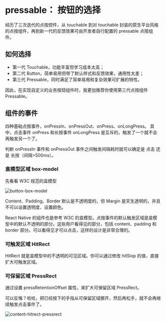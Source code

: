 # pressable： 按钮的选择

经历了三次迭代的点按控件，从 touchable 到对 touchable 封装的原生平台风格的点按组件，再到新一代的反馈效果可由开发者自行配置的 pressable 点按组件。

## 如何选择

- 第一代 Touchable，功能丰富但学习成本太高；
- 第二代 Button，简单易用但带了默认样式和反馈效果，通用性太差；
- 第三代 Pressable，同时满足了简单易用和复杂效果可扩展的特性。

因此，在实现自定义的业务按钮组件时，我更加推荐你使用第三代点按组件 Pressable。

## 组件的事件

四种基础点按事件，onPressIn、onPressOut、onPress、onLongPress。
其中，点击事件 onPress 和长按事件 onLongPress 是互斥的，触发了一个就不会再触发另一个了。

判断 onPressIn 事件和 onPressOut 事件之间触发间隔耗时就可以确定是 点击 还是 长按（间隔>500ms）。

### 盒模型区域 box-model

先看看 W3C 规范的盒模型

![button-box-model](https://static001.geekbang.org/resource/image/c2/7e/c2a39b421c9f21bfd34ff0def3494f7e.jpg?wh=455x340)

Content、Padding、Border 默认是不透明度的，但 Margin 是天生透明的，并且不可以设置透明度、设置颜色。

React Native 的组件也是参考 W3C 的盒模型。点按事件的默认触发区域是盒模型中的默认不透明的部分。这些用户看得见的部分，包括 content、padding 和 border 部分。可以看得见才可以点击，这样的设计是非常合理的。

### 可触发区域 HitRect

HitRect 就是盒模型中的不透明的可见区域。你可以通过修改 hitSlop 的值，直接扩大可触发区域。

### 可保留区域 PressRect

通过设置 pressRetentionOffset 属性，来扩大可保留区域 PressRect。

可以反悔？哈哈，把已经按下的手指从可保留区域挪开，然后再松手，就不会再继续触发点击事件了。

![content-hitrect-pressrect](https://static001.geekbang.org/resource/image/a9/27/a916a2b7ba515895ce76097b04c73727.png?wh=1920x1102)
